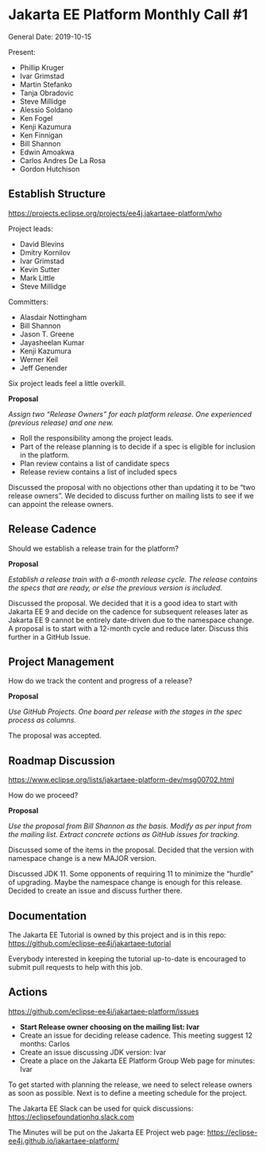 # Jakarta EE Platform Monthly Call #1

General
Date: 2019-10-15

Present:

* Phillip Kruger
* Ivar Grimstad
* Martin Stefanko
* Tanja Obradovic
* Steve Millidge
* Alessio Soldano
* Ken Fogel
* Kenji Kazumura
* Ken Finnigan
* Bill Shannon
* Edwin Amoakwa
* Carlos Andres De La Rosa
* Gordon Hutchison

## Establish Structure

https://projects.eclipse.org/projects/ee4j.jakartaee-platform/who

Project leads:

* David Blevins
* Dmitry Kornilov
* Ivar Grimstad
* Kevin Sutter
* Mark Little
* Steve Millidge
 
Committers:

* Alasdair Nottingham
* Bill Shannon
* Jason T. Greene
* Jayasheelan Kumar
* Kenji Kazumura
* Werner Keil
* Jeff Genender

Six project leads feel a little overkill.

**Proposal**

_Assign two “Release Owners” for each platform release. 
One experienced (previous release) and one new._

* Roll the responsibility among the project leads. 
* Part of the release planning is to decide if a spec is eligible for inclusion in the platform.
* Plan review contains a list of candidate specs
* Release review contains a list of included specs

Discussed the proposal with no objections other than updating it to be “two release owners”. We decided to discuss further on mailing lists to see if we can appoint the release owners.

## Release Cadence

Should we establish a release train for the platform? 

**Proposal**

_Establish a release train with a 6-month release cycle. The release contains the specs that are ready, or else the previous version is included._ 

Discussed the proposal. 
We decided that it is a good idea to start with Jakarta EE 9 and decide on the cadence for subsequent releases later as Jakarta EE 9 cannot be entirely date-driven due to the namespace change. 
A proposal is to start with a 12-month cycle and reduce later. 
Discuss this further in a GitHub Issue.

## Project Management

How do we track the content and progress of a release?

**Proposal**

_Use GitHub Projects. One board per release with the stages in the spec process as columns._

The proposal was accepted.

## Roadmap Discussion

https://www.eclipse.org/lists/jakartaee-platform-dev/msg00702.html 

How do we proceed?

**Proposal**

_Use the proposal from Bill Shannon as the basis. Modify as per input from the mailing list. Extract concrete actions as GitHub issues for tracking._

Discussed some of the items in the proposal.
Decided that the version with namespace change is a new MAJOR version.

Discussed JDK 11. 
Some opponents of requiring 11 to minimize the “hurdle” of upgrading. 
Maybe the namespace change is enough for this release.
Decided to create an issue and discuss further there.

## Documentation

The Jakarta EE Tutorial is owned by this project and is in this repo: https://github.com/eclipse-ee4j/jakartaee-tutorial 

Everybody interested in keeping the tutorial up-to-date is encouraged to submit pull requests to help with this job.

## Actions

https://github.com/eclipse-ee4j/jakartaee-platform/issues

* **Start Release owner choosing on the mailing list: Ivar**
* Create an issue for deciding release cadence. This meeting suggest 12 months: Carlos
* Create an issue discussing JDK version: Ivar
* Create a place on the Jakarta EE Platform Group Web page for minutes: Ivar

To get started with planning the release, we need to select release owners as soon as possible.
Next is to define a meeting schedule for the project.

The Jakarta EE Slack can be used for quick discussions: https://eclipsefoundationhq.slack.com 

The Minutes will be put on the Jakarta EE Project web page: https://eclipse-ee4j.github.io/jakartaee-platform/ 


